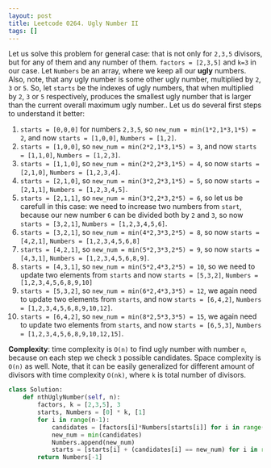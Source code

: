 ```yaml
---
layout: post
title: Leetcode 0264. Ugly Number II
tags: []
---
```


Let us solve this problem for general case: that is not only for `2,3,5` divisors, but for any of them and any number of them. `factors = [2,3,5]` and  `k=3` in our case.
Let `Numbers` be an array, where we keep all our **ugly** numbers. Also, note, that any ugly number is some other ugly number, multiplied by `2`, `3` or `5`. So, let `starts` be the indexes of ugly numbers, that when multiplied by `2`, `3` or `5` respectively, produces the smallest ugly number that is larger than the current overall maximum ugly number.. Let us do several first steps to understand it better:

1. `starts = [0,0,0]` for numbers `2,3,5`, so `new_num = min(1*2,1*3,1*5) = 2`, and now `starts = [1,0,0]`, `Numbers = [1,2]`.
2. `starts = [1,0,0]`, so `new_num = min(2*2,1*3,1*5) = 3`, and now `starts = [1,1,0]`, `Numbers = [1,2,3]`.
3. `starts = [1,1,0]`, so `new_num = min(2*2,2*3,1*5) = 4`, so now `starts = [2,1,0]`, `Numbers = [1,2,3,4]`.
4. `starts = [2,1,0]`, so `new_num = min(3*2,2*3,1*5) = 5`, so now `starts = [2,1,1]`, `Numbers = [1,2,3,4,5]`.
5. `starts = [2,1,1]`, so `new_num = min(3*2,2*3,2*5) = 6`, so let us be carefull in this case: we need to increase two numbers from `start`, because our new number `6` can be divided both by `2` and `3`, so now `starts = [3,2,1]`, `Numbers = [1,2,3,4,5,6]`.
6. `starts = [3,2,1]`, so `new_num = min(4*2,3*3,2*5) = 8`, so now `starts = [4,2,1]`, `Numbers = [1,2,3,4,5,6,8]`
7. `starts = [4,2,1]`, so `new_num = min(5*2,3*3,2*5) = 9`, so now `starts = [4,3,1]`, `Numbers = [1,2,3,4,5,6,8,9]`.
8. `starts = [4,3,1]`, so `new_num = min(5*2,4*3,2*5) = 10`, so we need to update two elements from `starts` and now `starts = [5,3,2]`, `Numbers = [1,2,3,4,5,6,8,9,10]`
9. `starts = [5,3,2]`, so `new_num = min(6*2,4*3,3*5) = 12`, we again need to update two elements from `starts`, and now `starts = [6,4,2]`, `Numbers = [1,2,3,4,5,6,8,9,10,12]`.
10. `starts = [6,4,2]`, so `new_num = min(8*2,5*3,3*5) = 15`, we again need to update two elements from `starts`, and now `starts = [6,5,3]`, `Numbers = [1,2,3,4,5,6,8,9,10,12,15]`.

**Complexity**: time complexity is `O(n)` to find ugly number with number `n`, because on each step we check `3` possible candidates. Space complexity is `O(n)` as well. Note, that it can be easily generalized for different amount of divisors with time complexity `O(nk)`, where `k` is total number of divisors.

```python
class Solution:
    def nthUglyNumber(self, n):
        factors, k = [2,3,5], 3
        starts, Numbers = [0] * k, [1]
        for i in range(n-1):
            candidates = [factors[i]*Numbers[starts[i]] for i in range(k)]
            new_num = min(candidates)
            Numbers.append(new_num)
            starts = [starts[i] + (candidates[i] == new_num) for i in range(k)]
        return Numbers[-1]
```
